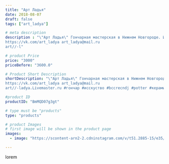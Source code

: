 ```yaml
---
title: "Арт Ладья"
date: 2018-08-07
draft: false
tags: ["art_ladya"]

# meta description
description : "\"Арт Ладья\" Гончарная мастерская в Нижнем Новгороде. Изготовление керамики и мастер//-классы по обучению. 
https://vk.com/art_ladya art_ladya@mail.ru 
art//-l"

# product Price
price: "3000"
priceBefore: "3600.0"

# Product Short Description
shortDescription: "\"Арт Ладья\" Гончарная мастерская в Нижнем Новгороде. Изготовление керамики и мастер//-классы по обучению. 
https://vk.com/art_ladya art_ladya@mail.ru 
art//-ladya.Livemaster.ru #гончар #исскуство #bccrecndj #potter #керамикадляинтерьера #керамикаручнаяработа #гончарнаямастерская #керамиканазаказ #handmade #посудаизглины #керамика #гончарнаяпосуда #эксклюзивнаякерамика #painter #dishes #decor #ceramicar #nntoday #claygoods #restaurant #earthenware #ceramic #design #magic #ceramicart #заварочныйчайник #kettlebell  #kettle #teapot #авторскаякерамика"

#product ID
productID: "BmMQD07g3gt"

# type must be "products"
type: "products"

# product Images
# first image will be shown in the product page
images:
  - image: "https://scontent-arn2-2.cdninstagram.com/v/t51.2885-15/e35/40386521_710711359264592_4668751655456473088_n.jpg?se=7&tp=1&_nc_ht=scontent-arn2-2.cdninstagram.com&_nc_cat=108&_nc_ohc=ZPixslcJlS0AX-rlWz3&ccb=7-4&oh=8ec70385c2ad6ce3b6c2def197cf0249&oe=608521DB&_nc_sid=86f79a&ig_cache_key=MTg0MDkxNjk3OTQyMzM0NDY4NQ%3D%3D.2-ccb7-4"

---
```

lorem

